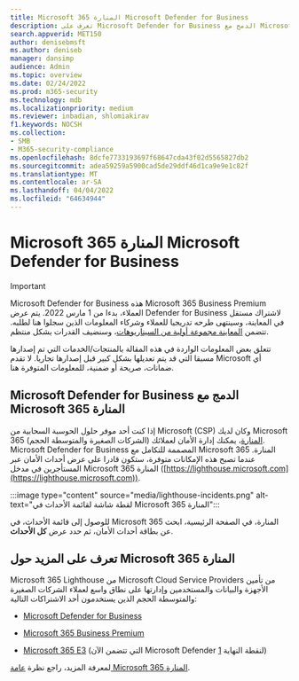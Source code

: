 ```yaml
---
title: Microsoft 365 المنارة Microsoft Defender for Business
description: تعرف على Microsoft Defender for Business الدمج مع Microsoft 365 المنارة
search.appverid: MET150
author: denisebmsft
ms.author: deniseb
manager: dansimp
audience: Admin
ms.topic: overview
ms.date: 02/24/2022
ms.prod: m365-security
ms.technology: mdb
ms.localizationpriority: medium
ms.reviewer: inbadian, shlomiakirav
f1.keywords: NOCSH
ms.collection:
- SMB
- M365-security-compliance
ms.openlocfilehash: 8dcfe7733193697f68647cda43f02d5565827db2
ms.sourcegitcommit: adea59259a5900cad5de29ddf46d1ca9e9e1c82f
ms.translationtype: MT
ms.contentlocale: ar-SA
ms.lasthandoff: 04/04/2022
ms.locfileid: "64634944"
---
```

# <a name="microsoft-365-lighthouse-and-microsoft-defender-for-business"></a>Microsoft 365 المنارة Microsoft Defender for Business

> [!IMPORTANT]
> Microsoft Defender for Business هذه Microsoft 365 Business Premium العملاء، بدءا من 1 [](../../business-premium/index.md) مارس 2022. يتم عرض Defender for Business لاشتراك مستقل في المعاينة، وسينتهى طرحه تدريجيا للعملاء وشركاء المعلومات الذين سجلوا هنا [](https://aka.ms/mdb-preview) لطلبه. تتضمن [المعاينة مجموعة أولية من السيناريوهات](mdb-tutorials.md#try-these-preview-scenarios)، وسنضيف القدرات بشكل منتظم.
> 
> تتعلق بعض المعلومات الواردة في هذه المقالة بالمنتجات/الخدمات التي تم إصدارها مسبقا التي قد يتم تعديلها بشكل كبير قبل إصدارها تجاريا. لا تقدم Microsoft أي ضمانات، صريحة أو ضمنية، للمعلومات المتوفرة هنا. 

## <a name="microsoft-defender-for-business-integrates-with-microsoft-365-lighthouse"></a>Microsoft Defender for Business الدمج مع Microsoft 365 المنارة

إذا كنت أحد موفر حلول الحوسبة السحابية من Microsoft (CSP) وكان لديك Microsoft 365 [المنارة](../../lighthouse/m365-lighthouse-overview.md)، يمكنك إدارة الأمان لعملائك (الشركات الصغيرة والمتوسطة الحجم). Microsoft Defender for Business المصممة للتكامل مع Microsoft 365 المنارة. عندما تصبح هذه الإمكانات متوفرة، ستكون قادرا على عرض أحداث الأمان عبر المستأجرين في مدخل Microsoft 365 المنارة ([https://lighthouse.microsoft.com](https://lighthouse.microsoft.com)). 

:::image type="content" source="media/lighthouse-incidents.png" alt-text="لقطة شاشة لقائمة الأحداث في Microsoft 365 المنارة":::

للوصول إلى قائمة الأحداث، في Microsoft 365 المنارة، في الصفحة الرئيسية، ابحث عن بطاقة أحداث الأمان، ثم حدد عرض  **كل الأحداث**.

## <a name="learn-more-about-microsoft-365-lighthouse"></a>تعرف على المزيد حول Microsoft 365 المنارة

Microsoft 365 Lighthouse من Microsoft Cloud Service Providers من تأمين الأجهزة والبيانات والمستخدمين وإدارتها على نطاق واسع لعملاء الشركات الصغيرة والمتوسطة الحجم الذين يستخدمون أحد الاشتراكات التالية:

- [Microsoft Defender for Business](/security/defender-business/mdb-overview.md)

- [Microsoft 365 Business Premium](../../admin/admin-overview/what-is-microsoft-365.md)

- [Microsoft 365 E3](../../enterprise/microsoft-365-overview.md) (التي تتضمن الآن Microsoft Defender لنقطة النهاية [1](../defender-endpoint/defender-endpoint-plan-1.md))

لمعرفة المزيد، راجع نظرة [عامة Microsoft 365 المنارة](../../lighthouse/m365-lighthouse-overview.md).